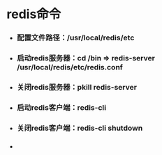 # redis命令

* ### 配置文件路径：/usr/local/redis/etc
* ### 启动redis服务器：cd /bin    =&gt;   redis-server /usr/local/redis/etc/redis.conf
* ### 关闭redis服务器：pkill redis-server
* ### 启动redis客户端：redis-cli
* ### 关闭redis客户端：redis-cli shutdown
* ### 



